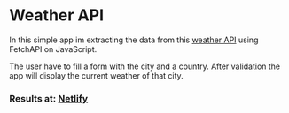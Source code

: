 # Weather API
In this simple app im extracting the data from this [weather API](https://openweathermap.org/) using FetchAPI on JavaScript.

The user have to fill a form with the city and a country. After validation the app will display the current weather
of that city.

### Results at: <a href="https://keen-beaver-a04a03.netlify.app/">Netlify</a>